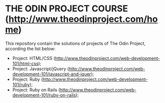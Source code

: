 # THE ODIN PROJECT COURSE (http://www.theodinproject.com/home)

This repository contain the solutions of projects of The Odin Project, according the list below:

- Project: HTML/CSS (http://www.theodinproject.com/web-development-101/html-css);
- Project: Javascript/jQuery (http://www.theodinproject.com/web-development-101/javascript-and-jquer);
- Project: Ruby (http://www.theodinproject.com/web-development-101/ruby);
- Project: Ruby on Rails (http://www.theodinproject.com/web-development-101/ruby-on-rails);

